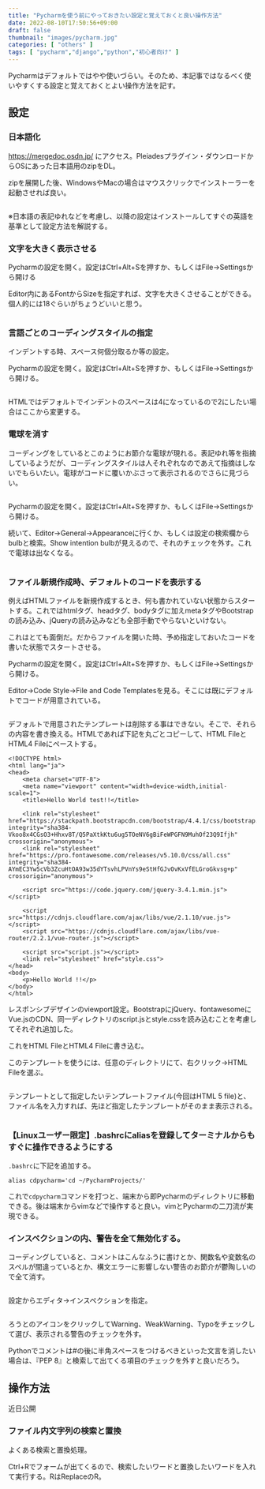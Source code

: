 ```yaml
---
title: "Pycharmを使う前にやっておきたい設定と覚えておくと良い操作方法"
date: 2022-08-10T17:50:56+09:00
draft: false
thumbnail: "images/pycharm.jpg"
categories: [ "others" ]
tags: [ "pycharm","django","python","初心者向け" ]
---
```


Pycharmはデフォルトではやや使いづらい。そのため、本記事ではなるべく使いやすくする設定と覚えておくとよい操作方法を記す。

## 設定

### 日本語化

https://mergedoc.osdn.jp/ にアクセス。Pleiadesプラグイン・ダウンロードからOSにあった日本語用のzipをDL。

zipを展開した後、WindowsやMacの場合はマウスクリックでインストーラーを起動させれば良い。

<div class="img-center"><img src="/images/Screenshot from 2021-11-05 09-24-49.png" alt=""></div>

※日本語の表記ゆれなどを考慮し、以降の設定はインストールしてすぐの英語を基準として設定方法を解説する。

### 文字を大きく表示させる

Pycharmの設定を開く。設定はCtrl+Alt+Sを押すか、もしくはFile→Settingsから開ける

Editor内にあるFontからSizeを指定すれば、文字を大きくさせることができる。個人的には18ぐらいがちょうどいいと思う。

<div class="img-center"><img src="/images/Screenshot from 2021-11-05 09-32-17.png" alt=""></div>

### 言語ごとのコーディングスタイルの指定

インデントする時、スペース何個分取るか等の設定。

Pycharmの設定を開く。設定はCtrl+Alt+Sを押すか、もしくはFile→Settingsから開ける。

<div class="img-center"><img src="/images/Screenshot from 2021-11-05 09-46-31.png" alt=""></div>

HTMLではデフォルトでインデントのスペースは4になっているので2にしたい場合はここから変更する。

### 電球を消す

コーディングをしているとこのようにお節介な電球が現れる。表記ゆれ等を指摘しているようだが、コーディングスタイルは人それぞれなのであえて指摘はしないでもらいたい。電球がコードに覆いかぶさって表示されるのでさらに見づらい。

<div class="img-center"><img src="/images/Screenshot from 2021-11-05 09-51-02.png" alt=""></div>

Pycharmの設定を開く。設定はCtrl+Alt+Sを押すか、もしくはFile→Settingsから開ける。

続いて、Editor→General→Appearanceに行くか、もしくは設定の検索欄からbulbと検索。Show intention bulbが見えるので、それのチェックを外す。これで電球は出なくなる。

<div class="img-center"><img src="/images/Screenshot from 2021-11-05 09-53-51.png" alt=""></div>

### ファイル新規作成時、デフォルトのコードを表示する

例えばHTMLファイルを新規作成するとき、何も書かれていない状態からスタートする。これではhtmlタグ、headタグ、bodyタグに加えmetaタグやBootstrapの読み込み、jQueryの読み込みなども全部手動でやらないといけない。

これはとても面倒だ。だからファイルを開いた時、予め指定しておいたコードを書いた状態でスタートさせる。

Pycharmの設定を開く。設定はCtrl+Alt+Sを押すか、もしくはFile→Settingsから開ける。

Editor→Code Style→File and Code Templatesを見る。そこには既にデフォルトでコードが用意されている。

<div class="img-center"><img src="/images/Screenshot from 2021-11-05 10-14-00.png" alt=""></div>

デフォルトで用意されたテンプレートは削除する事はできない。そこで、それらの内容を書き換える。HTMLであれば下記を丸ごとコピーして、HTML FileとHTML4 Fileにペーストする。

    <!DOCTYPE html>
    <html lang="ja">
    <head>
    	<meta charset="UTF-8">
        <meta name="viewport" content="width=device-width,initial-scale=1">
    	<title>Hello World test!!</title>
    
        <link rel="stylesheet" href="https://stackpath.bootstrapcdn.com/bootstrap/4.4.1/css/bootstrap.min.css" integrity="sha384-Vkoo8x4CGsO3+Hhxv8T/Q5PaXtkKtu6ug5TOeNV6gBiFeWPGFN9MuhOf23Q9Ifjh" crossorigin="anonymous">
        <link rel="stylesheet" href="https://pro.fontawesome.com/releases/v5.10.0/css/all.css" integrity="sha384-AYmEC3Yw5cVb3ZcuHtOA93w35dYTsvhLPVnYs9eStHfGJvOvKxVfELGroGkvsg+p" crossorigin="anonymous">
    
    	<script src="https://code.jquery.com/jquery-3.4.1.min.js"></script>
    
        <script src="https://cdnjs.cloudflare.com/ajax/libs/vue/2.1.10/vue.js"></script>
        <script src="https://cdnjs.cloudflare.com/ajax/libs/vue-router/2.2.1/vue-router.js"></script>
    
    	<script src="script.js"></script>
    	<link rel="stylesheet" href="style.css">
    </head>
    <body>
    	<p>Hello World !!</p>
    </body>
    </html>

レスポンシブデザインのviewport設定。BootstrapにjQuery、fontawesomeにVue.jsのCDN、同一ディレクトリのscript.jsとstyle.cssを読み込むことを考慮してそれぞれ追加した。

これをHTML FileとHTML4 Fileに書き込む。

このテンプレートを使うには、任意のディレクトリにて、右クリック→HTML Fileを選ぶ。

<div class="img-center"><img src="/images/Screenshot from 2021-11-05 10-28-03.png" alt=""></div>

テンプレートとして指定したいテンプレートファイル(今回はHTML 5 file)と、ファイル名を入力すれば、先ほど指定したテンプレートがそのまま表示される。

<div class="img-center"><img src="/images/Screenshot from 2021-11-05 10-29-15.png" alt=""></div>

### 【Linuxユーザー限定】.bashrcにaliasを登録してターミナルからもすぐに操作できるようにする

`.bashrc`に下記を追加する。

    alias cdpycharm='cd ~/PycharmProjects/'

これで`cdpycharm`コマンドを打つと、端末から即Pycharmのディレクトリに移動できる。後は端末からvimなどで操作すると良い。vimとPycharmの二刀流が実現できる。


### インスペクションの内、警告を全て無効化する。

コーディングしていると、コメントはこんなふうに書けとか、関数名や変数名のスペルが間違っているとか、構文エラーに影響しない警告のお節介が鬱陶しいので全て消す。

<div class="img-center"><img src="/images/Screenshot from 2022-08-10 13-54-54.png" alt=""></div>

設定からエディタ→インスペクションを指定。

<div class="img-center"><img src="/images/Screenshot from 2022-08-10 13-58-45.png" alt=""></div>

ろうとのアイコンをクリックしてWarning、WeakWarning、Typoをチェックして選び、表示される警告のチェックを外す。

Pythonでコメントは#の後に半角スペースをつけるべきといった文言を消したい場合は、『PEP 8』と検索して出てくる項目のチェックを外すと良いだろう。


## 操作方法

近日公開


### ファイル内文字列の検索と置換

よくある検索と置換処理。

Ctrl+Rでフォームが出てくるので、検索したいワードと置換したいワードを入れて実行する。RはReplaceのR。




<!--
ファイル・ディレクトリを作る
ファイル名・ディレクトリ名を変える
ファイル内の検索と置換
ディレクトリをファイルマネージャー(Windowsであればエクスプローラー等)で開く
ターミナルの表示・独立
別のプロジェクトを開く
矩形選択


div.img-center>img
div.img-center>img
div.img-center>img
div.img-center>img
div.img-center>img
div.img-center>img
div.img-center>img
div.img-center>img
div.img-center>img
div.img-center>img
div.img-center>img
div.img-center>img
div.img-center>img
div.img-center>img
div.img-center>img
div.img-center>img

-->
